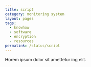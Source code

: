 ```yaml
---
title: script
category: monitoring system
layout: pages
tags:
  - knowhow
  - software
  - encryption
  - resources
permalink: /status/script
---
```

Horem ipsum dolor sit amettetur ing elit. 
